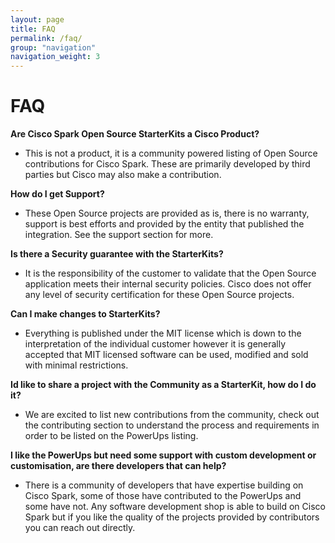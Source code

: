 ```yaml
---
layout: page
title: FAQ
permalink: /faq/
group: "navigation"
navigation_weight: 3
---
```


# FAQ
**Are Cisco Spark Open Source StarterKits a Cisco Product?**
* This is not a product, it is a community powered listing of Open Source contributions for Cisco Spark. These are primarily developed by third parties but Cisco may also make a contribution.

**How do I get Support?**
* These Open Source projects are provided as is, there is no warranty, support is best efforts and provided by the entity that published the integration. See the support section for more.

**Is there a Security guarantee with the StarterKits?**
* It is the responsibility of the customer to validate that the Open Source application meets their internal security policies. Cisco does not offer any level of security certification for these Open Source projects.

**Can I make changes to StarterKits?**
* Everything is published under the MIT license which is down to the interpretation of the individual customer however it is generally accepted that MIT licensed software can be used, modified and sold with minimal restrictions.

**Id like to share a project with the Community as a StarterKit, how do I do it?**
* We are excited to list new contributions from the community, check out the contributing section to understand the process and requirements in order to be listed on the PowerUps listing.

**I like the PowerUps but need some support with custom development or customisation, are there developers that can help?**
* There is a community of developers that have expertise building on Cisco Spark, some of those have contributed to the PowerUps and some have not. Any software development shop is able to build on Cisco Spark but if you like the quality of the projects provided by contributors you can reach out directly.

